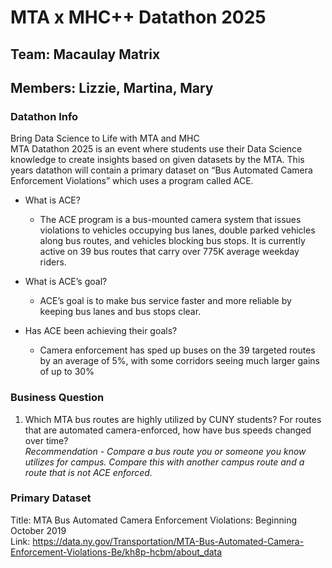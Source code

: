 # MTA x MHC++ Datathon 2025
## Team: Macaulay Matrix
## Members: Lizzie, Martina, Mary

### Datathon Info
Bring Data Science to Life with MTA and MHC \
MTA Datathon 2025 is an event where students use their Data Science knowledge to create insights based on given datasets by the MTA. This years datathon will contain a primary dataset on “Bus Automated Camera Enforcement Violations” which uses a program called ACE.

- What is ACE?
  - The ACE program is a bus-mounted camera system that issues violations to vehicles occupying bus lanes, double parked vehicles along bus routes, and vehicles blocking bus stops. It is currently active on 39 bus routes that carry over 775K average weekday riders.

- What is ACE’s goal?
  - ACE’s goal is to make bus service faster and more reliable by keeping bus lanes and bus stops clear.

- Has ACE been achieving their goals?
  - Camera enforcement has sped up buses on the 39 targeted routes by an average of 5%, with some corridors seeing much larger gains of up to 30%

### Business Question
1. Which MTA bus routes are highly utilized by CUNY students? For routes that are automated camera-enforced, how have bus speeds changed over time? \
*Recommendation - Compare a bus route you or someone you know utilizes for campus. Compare this with another campus route and a route that is not ACE enforced.*

### Primary Dataset
Title: MTA Bus Automated Camera Enforcement Violations: Beginning October 2019 \
Link: https://data.ny.gov/Transportation/MTA-Bus-Automated-Camera-Enforcement-Violations-Be/kh8p-hcbm/about_data

